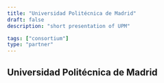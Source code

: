 ```yaml
---
title: "Universidad Politécnica de Madrid"
draft: false
description: "short presentation of UPM"

tags: ["consortium"]
type: "partner" 
---
```


## Universidad Politécnica de Madrid

